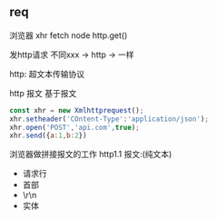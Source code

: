 ## req
浏览器  xhr fetch
node http.get()

发http请求
不同xxx ->  http  ->  一样

http: 超文本传输协议

http 报文 基于报文
```js
const xhr = new Xmlhttprequest();
xhr.setheader('COntent-Type':'application/json');
xhr.open('POST','api.com',true);
xhr.send({a:1,b:2})
```
浏览器做拼接报文的工作 
http1.1 报文:(纯文本)
- 请求行
- 首部
- \r\n
- 实体
